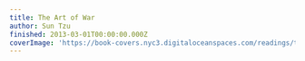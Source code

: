 ```yaml
---
title: The Art of War
author: Sun Tzu
finished: 2013-03-01T00:00:00.000Z
coverImage: 'https://book-covers.nyc3.digitaloceanspaces.com/readings/the-art-of-war-01.jpg'
---
```


